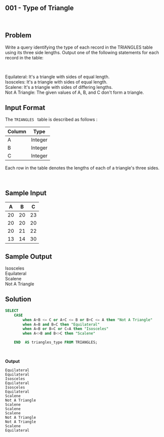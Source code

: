 
## 001 - Type of Triangle
<br>

## Problem
Write a query identifying the type of each record in the TRIANGLES table using its three side lengths. Output one of the following statements for each record in the table:

<br>

Equilateral: It's a triangle with  sides of equal length.<br>
Isosceles: It's a triangle with  sides of equal length.<br>
Scalene: It's a triangle with  sides of differing lengths.<br>
Not A Triangle: The given values of A, B, and C don't form a triangle.<br>

## Input Format

The `TRIANGLES ` table is described as follows :


|  Column | Type |
|---|---|
| A  | Integer |
| B | Integer   |
| C  | Integer  |

Each row in the table denotes the lengths of each of a triangle's three sides.

<br>

## Sample Input

|  A | B | C |
|---|---|---|
| 20 | 20 | 23 |
| 20 | 20   | 20 |
| 20  | 21  | 22 |
| 13  | 14  | 30 |

## Sample Output

Isosceles <br>
Equilateral <br>
Scalene <br>
Not A Triangle <br>

## Solution


```SQL
SELECT
    CASE
        when A+B <= C or A+C <= B or B+C <= A then "Not A Triangle"
        when A=B and B=C then "Equilateral"
        when A=B or B=C or C=A then "Isosceles"
        when A<>B and B<>C then "Scalene"

    END  AS triangles_type FROM TRIANGLES;

```

<br>

**Output**

```
Equilateral
Equilateral
Isosceles
Equilateral
Isosceles
Equilateral
Scalene
Not A Triangle
Scalene
Scalene
Scalene
Not A Triangle
Not A Triangle
Scalene
Equilateral
```
